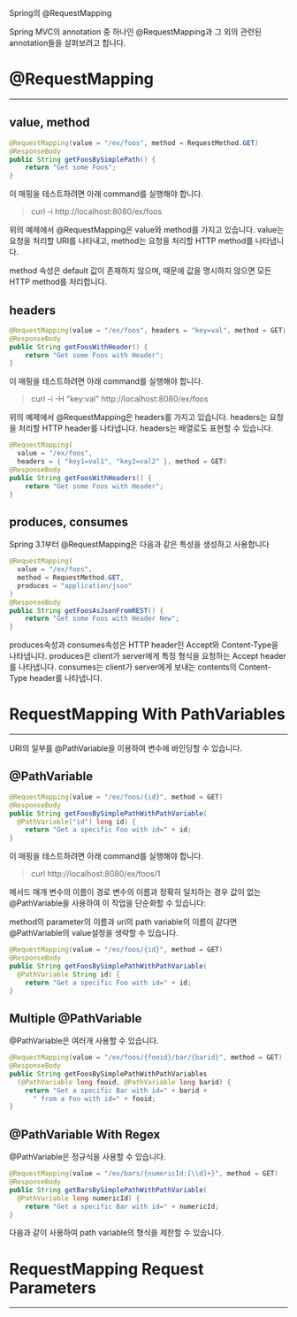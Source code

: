 Spring의 @RequestMapping

Spring MVC의 annotation 중 하나인 @RequestMapping과 그 외의 관련된 annotation들을 살펴보려고 합니다.

# @RequestMapping
***
## value, method
```java
@RequestMapping(value = "/ex/foos", method = RequestMethod.GET)
@ResponseBody
public String getFoosBySimplePath() {
    return "Get some Foos";
}
```
이 매핑을 테스트하려면 아래 command를 실행해야 합니다.
>curl -i http://localhost:8080/ex/foos

위의 예제에서 @RequestMapping은 value와 method를 가지고 있습니다.
value는 요청을 처리할 URI를 나타내고, method는 요청을 처리할 HTTP method를 나타냅니다.

method 속성은 default 값이 존재하지 않으며, 때문에 값을 명시하지 않으면 모든 HTTP method를 처리합니다.

## headers
```java
@RequestMapping(value = "/ex/foos", headers = "key=val", method = GET)
@ResponseBody
public String getFoosWithHeader() {
    return "Get some Foos with Header";
}
```
이 매핑을 테스트하려면 아래 command를 실행해야 합니다.

>curl -i -H "key:val" http://localhost:8080/ex/foos

위의 예제에서 @RequestMapping은 headers를 가지고 있습니다.
headers는 요청을 처리할 HTTP header를 나타냅니다.
headers는 배열로도 표현할 수 있습니다.

```java
@RequestMapping(
  value = "/ex/foos", 
  headers = { "key1=val1", "key2=val2" }, method = GET)
@ResponseBody
public String getFoosWithHeaders() {
    return "Get some Foos with Header";
}
```

## produces, consumes

Spring 3.1부터 @RequestMapping은 다음과 같은 특성을 생성하고 사용합니다

```java
@RequestMapping(
  value = "/ex/foos", 
  method = RequestMethod.GET, 
  produces = "application/json"
)
@ResponseBody
public String getFoosAsJsonFromREST() {
    return "Get some Foos with Header New";
}
```

produces속성과 consumes속성은 HTTP header인 Accept와 Content-Type을 나타냅니다.
produces은 client가 server에게 특정 형식을 요청하는 Accept header를 나타냅니다.
consumes는 client가 server에게 보내는 contents의 Content-Type header를 나타냅니다.

# RequestMapping With PathVariables
***
URI의 일부를 @PathVariable을 이용하여 변수에 바인딩할 수 있습니다.

## @PathVariable
```java
@RequestMapping(value = "/ex/foos/{id}", method = GET)
@ResponseBody
public String getFoosBySimplePathWithPathVariable(
  @PathVariable("id") long id) {
    return "Get a specific Foo with id=" + id;
}
```

이 매핑을 테스트하려면 아래 command를 실행해야 합니다.
>curl http://localhost:8080/ex/foos/1

메서드 매개 변수의 이름이 경로 변수의 이름과 정확히 일치하는 경우 값이 없는 @PathVariable을 사용하여 이 작업을 단순화할 수 있습니다:

method의 parameter의 이름과 uri의 path variable의 이름이 같다면 @PathVariable의 value설정을 생략할 수 있습니다.

```java
@RequestMapping(value = "/ex/foos/{id}", method = GET)
@ResponseBody
public String getFoosBySimplePathWithPathVariable(
  @PathVariable String id) {
    return "Get a specific Foo with id=" + id;
}
```

## Multiple @PathVariable

@PathVariable은 여러개 사용할 수 있습니다.
```java
@RequestMapping(value = "/ex/foos/{fooid}/bar/{barid}", method = GET)
@ResponseBody
public String getFoosBySimplePathWithPathVariables
  (@PathVariable long fooid, @PathVariable long barid) {
    return "Get a specific Bar with id=" + barid + 
      " from a Foo with id=" + fooid;
}
```

## @PathVariable With Regex

@PathVariable은 정규식을 사용할 수 있습니다.

```java
@RequestMapping(value = "/ex/bars/{numericId:[\\d]+}", method = GET)
@ResponseBody
public String getBarsBySimplePathWithPathVariable(
  @PathVariable long numericId) {
    return "Get a specific Bar with id=" + numericId;
}
```

다음과 같이 사용하여 path variable의 형식을 제한할 수 있습니다.

# RequestMapping Request Parameters
***

